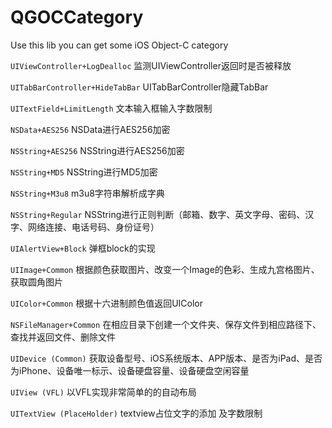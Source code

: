 # QGOCCategory

Use this lib you can get some iOS Object-C category 

`UIViewController+LogDealloc`   监测UIViewController返回时是否被释放

`UITabBarController+HideTabBar` UITabBarController隐藏TabBar

`UITextField+LimitLength`       文本输入框输入字数限制

`NSData+AES256`                 NSData进行AES256加密

`NSString+AES256`               NSString进行AES256加密

`NSString+MD5`                  NSString进行MD5加密

`NSString+M3u8`                 m3u8字符串解析成字典

`NSString+Regular`              NSString进行正则判断（邮箱、数字、英文字母、密码、汉字、网络连接、电话号码、身份证号）

`UIAlertView+Block`             弹框block的实现

`UIImage+Common`                根据颜色获取图片、改变一个Image的色彩、生成九宫格图片、获取圆角图片

`UIColor+Common`                根据十六进制颜色值返回UIColor

`NSFileManager+Common`          在相应目录下创建一个文件夹、保存文件到相应路径下、查找并返回文件、删除文件

`UIDevice (Common)`             获取设备型号、iOS系统版本、APP版本、是否为iPad、是否为iPhone、设备唯一标示、设备硬盘容量、设备硬盘空闲容量

`UIView (VFL)`                  以VFL实现非常简单的的自动布局

`UITextView (PlaceHolder)`      textview占位文字的添加 及字数限制
